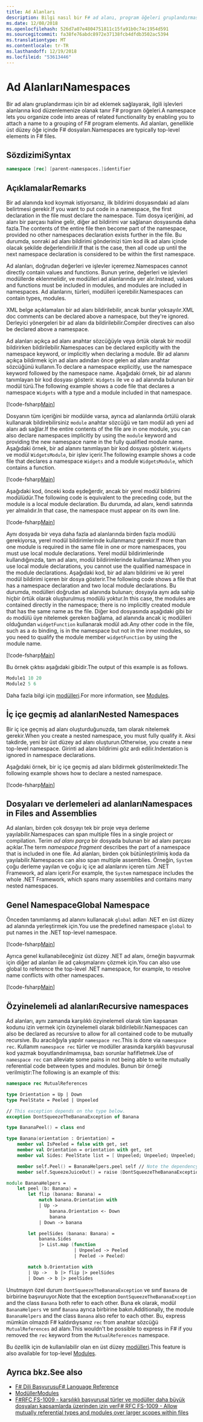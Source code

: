 ```yaml
---
title: Ad Alanları
description: Bilgi nasıl bir F# ad alanı, program öğeleri gruplandırması için bir ad eklemek sağlayarak ilgili işlevleri alanlarına kodunu düzenlemenize olanak sağlar.
ms.date: 12/08/2018
ms.openlocfilehash: 526d7a07e4804751811c15fa91b0c74c1954d591
ms.sourcegitcommit: fa38fe76abdc8972e37138fcb4dfdb3502ac5394
ms.translationtype: MT
ms.contentlocale: tr-TR
ms.lasthandoff: 12/19/2018
ms.locfileid: "53613446"
---
```

# <a name="namespaces"></a><span data-ttu-id="c0b6f-103">Ad Alanları</span><span class="sxs-lookup"><span data-stu-id="c0b6f-103">Namespaces</span></span>

<span data-ttu-id="c0b6f-104">Bir ad alanı gruplandırması için bir ad eklemek sağlayarak, ilgili işlevleri alanlarına kod düzenlemenize olanak tanır F# program öğeleri.</span><span class="sxs-lookup"><span data-stu-id="c0b6f-104">A namespace lets you organize code into areas of related functionality by enabling you to attach a name to a grouping of F# program elements.</span></span> <span data-ttu-id="c0b6f-105">Ad alanları, genellikle üst düzey öğe içinde F# dosyaları.</span><span class="sxs-lookup"><span data-stu-id="c0b6f-105">Namespaces are typically top-level elements in F# files.</span></span>

## <a name="syntax"></a><span data-ttu-id="c0b6f-106">Sözdizimi</span><span class="sxs-lookup"><span data-stu-id="c0b6f-106">Syntax</span></span>

```fsharp
namespace [rec] [parent-namespaces.]identifier
```

## <a name="remarks"></a><span data-ttu-id="c0b6f-107">Açıklamalar</span><span class="sxs-lookup"><span data-stu-id="c0b6f-107">Remarks</span></span>

<span data-ttu-id="c0b6f-108">Bir ad alanında kod koymak istiyorsanız, ilk bildirimi dosyasındaki ad alanı belirtmesi gerekir.</span><span class="sxs-lookup"><span data-stu-id="c0b6f-108">If you want to put code in a namespace, the first declaration in the file must declare the namespace.</span></span> <span data-ttu-id="c0b6f-109">Tüm dosya içeriğini, ad alanı bir parçası haline gelir, diğer ad bildirimi var sağlanan dosyasında daha fazla.</span><span class="sxs-lookup"><span data-stu-id="c0b6f-109">The contents of the entire file then become part of the namespace, provided no other namespaces declaration exists further in the file.</span></span> <span data-ttu-id="c0b6f-110">Bu durumda, sonraki ad alanı bildirimi gönderinizi tüm kod ilk ad alanı içinde olacak şekilde değerlendirilir.</span><span class="sxs-lookup"><span data-stu-id="c0b6f-110">If that is the case, then all code up until the next namespace declaration is considered to be within the first namespace.</span></span>

<span data-ttu-id="c0b6f-111">Ad alanları, doğrudan değerleri ve işlevler içeremez.</span><span class="sxs-lookup"><span data-stu-id="c0b6f-111">Namespaces cannot directly contain values and functions.</span></span> <span data-ttu-id="c0b6f-112">Bunun yerine, değerleri ve işlevleri modüllerde eklenmelidir, ve modülleri ad alanlarında yer alır.</span><span class="sxs-lookup"><span data-stu-id="c0b6f-112">Instead, values and functions must be included in modules, and modules are included in namespaces.</span></span> <span data-ttu-id="c0b6f-113">Ad alanlarını, türleri, modülleri içerebilir.</span><span class="sxs-lookup"><span data-stu-id="c0b6f-113">Namespaces can contain types, modules.</span></span>

<span data-ttu-id="c0b6f-114">XML belge açıklamaları bir ad alanı bildirilebilir, ancak bunlar yoksayılır.</span><span class="sxs-lookup"><span data-stu-id="c0b6f-114">XML doc comments can be declared above a namespace, but they're ignored.</span></span> <span data-ttu-id="c0b6f-115">Derleyici yönergeleri bir ad alanı da bildirilebilir.</span><span class="sxs-lookup"><span data-stu-id="c0b6f-115">Compiler directives can also be declared above a namespace.</span></span>

<span data-ttu-id="c0b6f-116">Ad alanları açıkça ad alanı anahtar sözcüğüyle veya örtük olarak bir modül bildirirken bildirilebilir.</span><span class="sxs-lookup"><span data-stu-id="c0b6f-116">Namespaces can be declared explicitly with the namespace keyword, or implicitly when declaring a module.</span></span> <span data-ttu-id="c0b6f-117">Bir ad alanını açıkça bildirmek için ad alanı adından önce gelen ad alanı anahtar sözcüğünü kullanın.</span><span class="sxs-lookup"><span data-stu-id="c0b6f-117">To declare a namespace explicitly, use the namespace keyword followed by the namespace name.</span></span> <span data-ttu-id="c0b6f-118">Aşağıdaki örnek, bir ad alanını tanımlayan bir kod dosyası gösterir. `Widgets` ile ve o ad alanında bulunan bir modül türü.</span><span class="sxs-lookup"><span data-stu-id="c0b6f-118">The following example shows a code file that declares a namespace `Widgets` with a type and a module included in that namespace.</span></span>

[!code-fsharp[Main](../../../samples/snippets/fsharp/lang-ref-2/snippet6406.fs)]

<span data-ttu-id="c0b6f-119">Dosyanın tüm içeriğini bir modülde varsa, ayrıca ad alanlarında örtülü olarak kullanarak bildirebilirsiniz `module` anahtar sözcüğü ve tam modül adı yeni ad alanı adı sağlar.</span><span class="sxs-lookup"><span data-stu-id="c0b6f-119">If the entire contents of the file are in one module, you can also declare namespaces implicitly by using the `module` keyword and providing the new namespace name in the fully qualified module name.</span></span> <span data-ttu-id="c0b6f-120">Aşağıdaki örnek, bir ad alanını tanımlayan bir kod dosyası gösterir. `Widgets` ve modül `WidgetsModule`, bir işlev içerir.</span><span class="sxs-lookup"><span data-stu-id="c0b6f-120">The following example shows a code file that declares a namespace `Widgets` and a module `WidgetsModule`, which contains a function.</span></span>

[!code-fsharp[Main](../../../samples/snippets/fsharp/lang-ref-2/snippet6401.fs)]

<span data-ttu-id="c0b6f-121">Aşağıdaki kod, önceki koda eşdeğerdir, ancak bir yerel modül bildirimi modülüdür.</span><span class="sxs-lookup"><span data-stu-id="c0b6f-121">The following code is equivalent to the preceding code, but the module is a local module declaration.</span></span> <span data-ttu-id="c0b6f-122">Bu durumda, ad alanı, kendi satırında yer almalıdır.</span><span class="sxs-lookup"><span data-stu-id="c0b6f-122">In that case, the namespace must appear on its own line.</span></span>

[!code-fsharp[Main](../../../samples/snippets/fsharp/namespaces/snippet6402.fs)]

<span data-ttu-id="c0b6f-123">Aynı dosyada bir veya daha fazla ad alanlarında birden fazla modülü gerekiyorsa, yerel modül bildirimlerinde kullanmanız gerekir.</span><span class="sxs-lookup"><span data-stu-id="c0b6f-123">If more than one module is required in the same file in one or more namespaces, you must use local module declarations.</span></span> <span data-ttu-id="c0b6f-124">Yerel modül bildirimlerinde kullandığınızda, tam ad alanı, modül bildirimlerinde kullanılamaz.</span><span class="sxs-lookup"><span data-stu-id="c0b6f-124">When you use local module declarations, you cannot use the qualified namespace in the module declarations.</span></span> <span data-ttu-id="c0b6f-125">Aşağıdaki kod, bir ad alanı bildirimi ve iki yerel modül bildirimi içeren bir dosya gösterir.</span><span class="sxs-lookup"><span data-stu-id="c0b6f-125">The following code shows a file that has a namespace declaration and two local module declarations.</span></span> <span data-ttu-id="c0b6f-126">Bu durumda, modülleri doğrudan ad alanında bulunan; dosyayla aynı ada sahip hiçbir örtük olarak oluşturulmuş modülü yoktur.</span><span class="sxs-lookup"><span data-stu-id="c0b6f-126">In this case, the modules are contained directly in the namespace; there is no implicitly created module that has the same name as the file.</span></span> <span data-ttu-id="c0b6f-127">Diğer kod dosyasında aşağıdaki gibi bir `do` modülü üye nitelemek gereken bağlama, ad alanında ancak iç modülleri olduğundan `widgetFunction` kullanarak modül adı.</span><span class="sxs-lookup"><span data-stu-id="c0b6f-127">Any other code in the file, such as a `do` binding, is in the namespace but not in the inner modules, so you need to qualify the module member `widgetFunction` by using the module name.</span></span>

[!code-fsharp[Main](../../../samples/snippets/fsharp/lang-ref-2/snippet6403.fs)]

<span data-ttu-id="c0b6f-128">Bu örnek çıktısı aşağıdaki gibidir.</span><span class="sxs-lookup"><span data-stu-id="c0b6f-128">The output of this example is as follows.</span></span>

```fsharp
Module1 10 20
Module2 5 6
```

<span data-ttu-id="c0b6f-129">Daha fazla bilgi için [modülleri](modules.md).</span><span class="sxs-lookup"><span data-stu-id="c0b6f-129">For more information, see [Modules](modules.md).</span></span>

## <a name="nested-namespaces"></a><span data-ttu-id="c0b6f-130">İç içe geçmiş ad alanları</span><span class="sxs-lookup"><span data-stu-id="c0b6f-130">Nested Namespaces</span></span>

<span data-ttu-id="c0b6f-131">Bir iç içe geçmiş ad alanı oluşturduğunuzda, tam olarak nitelemek gerekir.</span><span class="sxs-lookup"><span data-stu-id="c0b6f-131">When you create a nested namespace, you must fully qualify it.</span></span> <span data-ttu-id="c0b6f-132">Aksi takdirde, yeni bir üst düzey ad alanı oluşturun.</span><span class="sxs-lookup"><span data-stu-id="c0b6f-132">Otherwise, you create a new top-level namespace.</span></span> <span data-ttu-id="c0b6f-133">Girinti ad alanı bildirimi göz ardı edilir.</span><span class="sxs-lookup"><span data-stu-id="c0b6f-133">Indentation is ignored in namespace declarations.</span></span>

<span data-ttu-id="c0b6f-134">Aşağıdaki örnek, bir iç içe geçmiş ad alanı bildirmek gösterilmektedir.</span><span class="sxs-lookup"><span data-stu-id="c0b6f-134">The following example shows how to declare a nested namespace.</span></span>

[!code-fsharp[Main](../../../samples/snippets/fsharp/lang-ref-2/snippet6404.fs)]

## <a name="namespaces-in-files-and-assemblies"></a><span data-ttu-id="c0b6f-135">Dosyaları ve derlemeleri ad alanları</span><span class="sxs-lookup"><span data-stu-id="c0b6f-135">Namespaces in Files and Assemblies</span></span>

<span data-ttu-id="c0b6f-136">Ad alanları, birden çok dosyayı tek bir proje veya derleme yayılabilir.</span><span class="sxs-lookup"><span data-stu-id="c0b6f-136">Namespaces can span multiple files in a single project or compilation.</span></span> <span data-ttu-id="c0b6f-137">Terim *ad alanı parça* bir dosyada bulunan bir ad alanı parçası açıklar.</span><span class="sxs-lookup"><span data-stu-id="c0b6f-137">The term *namespace fragment* describes the part of a namespace that is included in one file.</span></span> <span data-ttu-id="c0b6f-138">Ad alanları, birden çok bütünleştirilmiş koda da yayılabilir.</span><span class="sxs-lookup"><span data-stu-id="c0b6f-138">Namespaces can also span multiple assemblies.</span></span> <span data-ttu-id="c0b6f-139">Örneğin, `System` çoğu derleme yayılan ve çoğu iç içe ad alanlarını içeren tüm .NET Framework, ad alanı içerir.</span><span class="sxs-lookup"><span data-stu-id="c0b6f-139">For example, the `System` namespace includes the whole .NET Framework, which spans many assemblies and contains many nested namespaces.</span></span>

## <a name="global-namespace"></a><span data-ttu-id="c0b6f-140">Genel Namespace</span><span class="sxs-lookup"><span data-stu-id="c0b6f-140">Global Namespace</span></span>

<span data-ttu-id="c0b6f-141">Önceden tanımlanmış ad alanını kullanacak `global` adları .NET en üst düzey ad alanında yerleştirmek için.</span><span class="sxs-lookup"><span data-stu-id="c0b6f-141">You use the predefined namespace `global` to put names in the .NET top-level namespace.</span></span>

[!code-fsharp[Main](../../../samples/snippets/fsharp/lang-ref-2/snippet6407.fs)]

<span data-ttu-id="c0b6f-142">Ayrıca genel kullanabileceğiniz üst düzey .NET ad alanı, örneğin başvurmak için diğer ad alanları ile ad çakışmalarını çözmek için.</span><span class="sxs-lookup"><span data-stu-id="c0b6f-142">You can also use global to reference the top-level .NET namespace, for example, to resolve name conflicts with other namespaces.</span></span>

[!code-fsharp[Main](../../../samples/snippets/fsharp/lang-ref-2/snippet6408.fs)]

## <a name="recursive-namespaces"></a><span data-ttu-id="c0b6f-143">Özyinelemeli ad alanları</span><span class="sxs-lookup"><span data-stu-id="c0b6f-143">Recursive namespaces</span></span>

<span data-ttu-id="c0b6f-144">Ad alanları, aynı zamanda karşılıklı özyinelemeli olarak tüm kapsanan kodunu izin vermek için özyinelemeli olarak bildirilebilir.</span><span class="sxs-lookup"><span data-stu-id="c0b6f-144">Namespaces can also be declared as recursive to allow for all contained code to be mutually recursive.</span></span>  <span data-ttu-id="c0b6f-145">Bu aracılığıyla yapılır `namespace rec`.</span><span class="sxs-lookup"><span data-stu-id="c0b6f-145">This is done via `namespace rec`.</span></span> <span data-ttu-id="c0b6f-146">Kullanım `namespace rec` türler ve modüller arasında karşılıklı başvurusal kod yazmak boyutlandırılmamışsa, bazı sorunlar hafifletmek.</span><span class="sxs-lookup"><span data-stu-id="c0b6f-146">Use of `namespace rec` can alleviate some pains in not being able to write mutually referential code between types and modules.</span></span> <span data-ttu-id="c0b6f-147">Bunun bir örneği verilmiştir:</span><span class="sxs-lookup"><span data-stu-id="c0b6f-147">The following is an example of this:</span></span>

```fsharp
namespace rec MutualReferences

type Orientation = Up | Down
type PeelState = Peeled | Unpeeled

// This exception depends on the type below.
exception DontSqueezeTheBananaException of Banana

type BananaPeel() = class end

type Banana(orientation : Orientation) =
    member val IsPeeled = false with get, set
    member val Orientation = orientation with get, set
    member val Sides: PeelState list = [ Unpeeled; Unpeeled; Unpeeled; Unpeeled] with get, set

    member self.Peel() = BananaHelpers.peel self // Note the dependency on the BananaHelpers module.
    member self.SqueezeJuiceOut() = raise (DontSqueezeTheBananaException self) // This member depends on the exception above.

module BananaHelpers =
    let peel (b: Banana) =
        let flip (banana: Banana) =
            match banana.Orientation with
            | Up -> 
                banana.Orientation <- Down
                banana
            | Down -> banana

        let peelSides (banana: Banana) =
            banana.Sides
            |> List.map (function
                         | Unpeeled -> Peeled
                         | Peeled -> Peeled)

        match b.Orientation with
        | Up ->   b |> flip |> peelSides
        | Down -> b |> peelSides
```

<span data-ttu-id="c0b6f-148">Unutmayın özel durum `DontSqueezeTheBananaException` ve sınıf `Banana` de birbirine başvuruyor.</span><span class="sxs-lookup"><span data-stu-id="c0b6f-148">Note that the exception `DontSqueezeTheBananaException` and the class `Banana` both refer to each other.</span></span>  <span data-ttu-id="c0b6f-149">Buna ek olarak, modül `BananaHelpers` ve sınıf `Banana` ayrıca birbirine bakın.</span><span class="sxs-lookup"><span data-stu-id="c0b6f-149">Additionally, the module `BananaHelpers` and the class `Banana` also refer to each other.</span></span> <span data-ttu-id="c0b6f-150">Bu, express mümkün olmazdı F# kaldırdıysanız `rec` from anahtar sözcüğü `MutualReferences` ad alanı.</span><span class="sxs-lookup"><span data-stu-id="c0b6f-150">This wouldn't be possible to express in F# if you removed the `rec` keyword from the `MutualReferences` namespace.</span></span>

<span data-ttu-id="c0b6f-151">Bu özellik için de kullanılabilir olan en üst düzey [modülleri](modules.md).</span><span class="sxs-lookup"><span data-stu-id="c0b6f-151">This feature is also available for top-level [Modules](modules.md).</span></span>

## <a name="see-also"></a><span data-ttu-id="c0b6f-152">Ayrıca bkz.</span><span class="sxs-lookup"><span data-stu-id="c0b6f-152">See also</span></span>

- [<span data-ttu-id="c0b6f-153">F# Dili Başvurusu</span><span class="sxs-lookup"><span data-stu-id="c0b6f-153">F# Language Reference</span></span>](index.md)
- [<span data-ttu-id="c0b6f-154">Modüller</span><span class="sxs-lookup"><span data-stu-id="c0b6f-154">Modules</span></span>](modules.md)
- [<span data-ttu-id="c0b6f-155">F#RFC FS-1009 - karşılıklı başvurusal türler ve modüller daha büyük dosyaları kapsamlarda üzerinden izin ver</span><span class="sxs-lookup"><span data-stu-id="c0b6f-155">F# RFC FS-1009 - Allow mutually referential types and modules over larger scopes within files</span></span>](https://github.com/fsharp/fslang-design/blob/master/FSharp-4.1/FS-1009-mutually-referential-types-and-modules-single-scope.md)